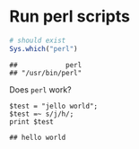 # Run perl scripts


```{.r .chunk-source}
# should exist
Sys.which("perl")
```

```{.chunk-output}
##            perl 
## "/usr/bin/perl"
```

Does `perl` work?


```{.perl .chunk-source}
$test = "jello world";
$test =~ s/j/h/;
print $test
```

```{.chunk-output}
## hello world
```
